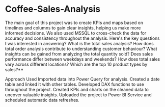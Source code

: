# Coffee-Sales-Analysis
The main goal of this project was to create KPIs and maps based on timelines and columns to gain clear insights, helping us make more informed decisions. We also used MSSQL to cross-check the data for accuracy and consistency throughout the analysis.
Here's the key questions I was interested in answering?
What is the total sales analysis?
How does total order analysis contribute to understanding customer behaviour?
What insights can be gained from analyzing the total quantity sold?
Does sales performance differ between weekdays and weekends?
How does total sales vary across different locations?
Which are the top 10 product types by sales?**

Approach Used
Imported data into Power Query for analysis.
Created a date table and linked it with other tables.
Developed DAX functions to use throughout the project.
Created KPIs and charts on the cleaned data to uncover valuable insights.
Uploaded the project to Power BI Service and scheduled automatic data refreshes.
